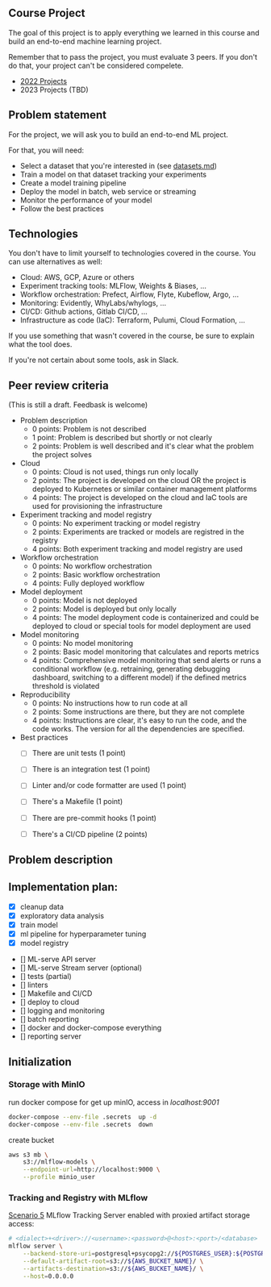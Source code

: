 ## Course Project

The goal of this project is to apply everything we learned
in this course and build an end-to-end machine learning project.

Remember that to pass the project, you must evaluate 3 peers. If you don't do that, your project can't be considered compelete.  

* [2022 Projects](../cohorts/2022/07-project)
* 2023 Projects (TBD)


## Problem statement

For the project, we will ask you to build an end-to-end ML project. 

For that, you will need:

* Select a dataset that you're interested in (see [datasets.md](https://github.com/DataTalksClub/data-engineering-zoomcamp/blob/main/week_7_project/datasets.md))
* Train a model on that dataset tracking your experiments
* Create a model training pipeline
* Deploy the model in batch, web service or streaming
* Monitor the performance of your model
* Follow the best practices 


## Technologies 

You don't have to limit yourself to technologies covered in the course. You can use alternatives as well:

* Cloud: AWS, GCP, Azure or others
* Experiment tracking tools: MLFlow, Weights & Biases, ... 
* Workflow orchestration: Prefect, Airflow, Flyte, Kubeflow, Argo, ...
* Monitoring: Evidently, WhyLabs/whylogs, ...
* CI/CD: Github actions, Gitlab CI/CD, ...
* Infrastructure as code (IaC): Terraform, Pulumi, Cloud Formation, ...

If you use something that wasn't covered in the course, 
be sure to explain what the tool does.

If you're not certain about some tools, ask in Slack.


## Peer review criteria

(This is still a draft. Feedbask is welcome)

* Problem description
    * 0 points: Problem is not described
    * 1 point: Problem is described but shortly or not clearly 
    * 2 points: Problem is well described and it's clear what the problem the project solves
* Cloud
    * 0 points: Cloud is not used, things run only locally
    * 2 points: The project is developed on the cloud OR the project is deployed to Kubernetes or similar container management platforms
    * 4 points: The project is developed on the cloud and IaC tools are used for provisioning the infrastructure
* Experiment tracking and model registry
    * 0 points: No experiment tracking or model registry
    * 2 points: Experiments are tracked or models are registred in the registry
    * 4 points: Both experiment tracking and model registry are used
* Workflow orchestration
    * 0 points: No workflow orchestration
    * 2 points: Basic workflow orchestration
    * 4 points: Fully deployed workflow 
* Model deployment
    * 0 points: Model is not deployed
    * 2 points: Model is deployed but only locally
    * 4 points: The model deployment code is containerized and could be deployed to cloud or special tools for model deployment are used
* Model monitoring
    * 0 points: No model monitoring
    * 2 points: Basic model monitoring that calculates and reports metrics
    * 4 points: Comprehensive model monitoring that send alerts or runs a conditional workflow (e.g. retraining, generating debugging dashboard, switching to a different model) if the defined metrics threshold is violated
* Reproducibility
    * 0 points: No instructions how to run code at all
    * 2 points: Some instructions are there, but they are not complete
    * 4 points: Instructions are clear, it's easy to run the code, and the code works. The version for all the dependencies are specified.
* Best practices
    * [ ] There are unit tests (1 point)
    * [ ] There is an integration test (1 point)
    * [ ] Linter and/or code formatter are used (1 point)
    * [ ] There's a Makefile (1 point)
    * [ ] There are pre-commit hooks (1 point)
    * [ ] There's a CI/CD pipeline (2 points)




## Problem description


## Implementation plan:

- [x] cleanup data
- [x] exploratory data analysis
- [x] train model
- [x] ml pipeline for hyperparameter tuning
- [x] model registry
- [] ML-serve API server
- [] ML-serve Stream server (optional)
- [] tests (partial)
- [] linters
- [] Makefile and CI/CD
- [] deploy to cloud
- [] logging and monitoring
- [] batch reporting
- [] docker and docker-compose everything
- [] reporting server


## Initialization

### Storage with MinIO

run docker compose for get up minIO, access in *localhost:9001*
```sh
docker-compose --env-file .secrets  up -d
docker-compose --env-file .secrets  down
```

create bucket
```sh
aws s3 mb \
    s3://mlflow-models \
    --endpoint-url=http://localhost:9000 \
    --profile minio_user
```

### Tracking and Registry with MLflow

[Scenario 5](https://mlflow.org/docs/latest/tracking.html#scenario-5-mlflow-tracking-server-enabled-with-proxied-artifact-storage-access) MLflow Tracking Server enabled with proxied artifact storage access: 
```sh
# <dialect>+<driver>://<username>:<password>@<host>:<port>/<database>
mlflow server \
    --backend-store-uri=postgresql+psycopg2://${POSTGRES_USER}:${POSTGRES_PASSWORD}@db:5432/${POSTGRES_DATABASE} \
    --default-artifact-root=s3://${AWS_BUCKET_NAME}/ \
    --artifacts-destination=s3://${AWS_BUCKET_NAME}/ \
    --host=0.0.0.0
```